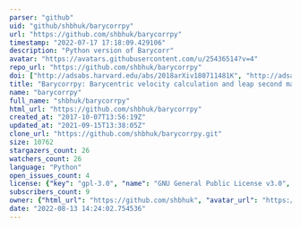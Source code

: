 ```yaml
---
parser: "github"
uid: "github/shbhuk/barycorrpy"
url: "https://github.com/shbhuk/barycorrpy"
timestamp: "2022-07-17 17:18:09.429106"
description: "Python version of Barycorr"
avatar: "https://avatars.githubusercontent.com/u/25436514?v=4"
repo_url: "https://github.com/shbhuk/barycorrpy"
doi: ["http://adsabs.harvard.edu/abs/2018arXiv180711481K", "http://adsabs.harvard.edu/abs/2018RNAAS...2a...4K", "https://ui.adsabs.harvard.edu/abs/2018ascl.soft08001K/abstract"]
title: "Barycorrpy: Barycentric velocity calculation and leap second management"
name: "barycorrpy"
full_name: "shbhuk/barycorrpy"
html_url: "https://github.com/shbhuk/barycorrpy"
created_at: "2017-10-07T13:56:19Z"
updated_at: "2021-09-15T13:38:05Z"
clone_url: "https://github.com/shbhuk/barycorrpy.git"
size: 10762
stargazers_count: 26
watchers_count: 26
language: "Python"
open_issues_count: 4
license: {"key": "gpl-3.0", "name": "GNU General Public License v3.0", "spdx_id": "GPL-3.0", "url": "https://api.github.com/licenses/gpl-3.0", "node_id": "MDc6TGljZW5zZTk="}
subscribers_count: 9
owner: {"html_url": "https://github.com/shbhuk", "avatar_url": "https://avatars.githubusercontent.com/u/25436514?v=4", "login": "shbhuk", "type": "User"}
date: "2022-08-13 14:24:02.754536"
---
```

